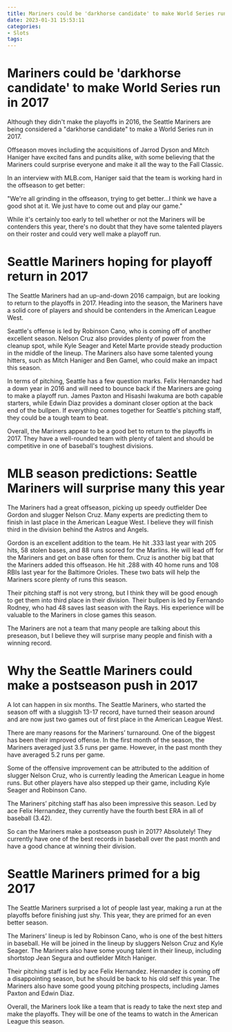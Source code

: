 ```yaml
---
title: Mariners could be 'darkhorse candidate' to make World Series run in 2017
date: 2023-01-31 15:53:11
categories:
- Slots
tags:
---
```



#  Mariners could be 'darkhorse candidate' to make World Series run in 2017

Although they didn't make the playoffs in 2016, the Seattle Mariners are being considered a "darkhorse candidate" to make a World Series run in 2017.

Offseason moves including the acquisitions of Jarrod Dyson and Mitch Haniger have excited fans and pundits alike, with some believing that the Mariners could surprise everyone and make it all the way to the Fall Classic.

In an interview with MLB.com, Haniger said that the team is working hard in the offseason to get better:

"We're all grinding in the offseason, trying to get better...I think we have a good shot at it. We just have to come out and play our game."

While it's certainly too early to tell whether or not the Mariners will be contenders this year, there's no doubt that they have some talented players on their roster and could very well make a playoff run.

#  Seattle Mariners hoping for playoff return in 2017 

The Seattle Mariners had an up-and-down 2016 campaign, but are looking to return to the playoffs in 2017. Heading into the season, the Mariners have a solid core of players and should be contenders in the American League West.

Seattle's offense is led by Robinson Cano, who is coming off of another excellent season. Nelson Cruz also provides plenty of power from the cleanup spot, while Kyle Seager and Ketel Marte provide steady production in the middle of the lineup. The Mariners also have some talented young hitters, such as Mitch Haniger and Ben Gamel, who could make an impact this season.

In terms of pitching, Seattle has a few question marks. Felix Hernandez had a down year in 2016 and will need to bounce back if the Mariners are going to make a playoff run. James Paxton and Hisashi Iwakuma are both capable starters, while Edwin Diaz provides a dominant closer option at the back end of the bullpen. If everything comes together for Seattle's pitching staff, they could be a tough team to beat.

Overall, the Mariners appear to be a good bet to return to the playoffs in 2017. They have a well-rounded team with plenty of talent and should be competitive in one of baseball's toughest divisions.

#  MLB season predictions: Seattle Mariners will surprise many this year

The Mariners had a great offseason, picking up speedy outfielder Dee Gordon and slugger Nelson Cruz. Many experts are predicting them to finish in last place in the American League West. I believe they will finish third in the division behind the Astros and Angels.

Gordon is an excellent addition to the team. He hit .333 last year with 205 hits, 58 stolen bases, and 88 runs scored for the Marlins. He will lead off for the Mariners and get on base often for them. Cruz is another big bat that the Mariners added this offseason. He hit .288 with 40 home runs and 108 RBIs last year for the Baltimore Orioles. These two bats will help the Mariners score plenty of runs this season.

Their pitching staff is not very strong, but I think they will be good enough to get them into third place in their division. Their bullpen is led by Fernando Rodney, who had 48 saves last season with the Rays. His experience will be valuable to the Mariners in close games this season.

The Mariners are not a team that many people are talking about this preseason, but I believe they will surprise many people and finish with a winning record.

#  Why the Seattle Mariners could make a postseason push in 2017

A lot can happen in six months. The Seattle Mariners, who started the season off with a sluggish 13-17 record, have turned their season around and are now just two games out of first place in the American League West.

There are many reasons for the Mariners’ turnaround. One of the biggest has been their improved offense. In the first month of the season, the Mariners averaged just 3.5 runs per game. However, in the past month they have averaged 5.2 runs per game.

Some of the offensive improvement can be attributed to the addition of slugger Nelson Cruz, who is currently leading the American League in home runs. But other players have also stepped up their game, including Kyle Seager and Robinson Cano.

The Mariners’ pitching staff has also been impressive this season. Led by ace Felix Hernandez, they currently have the fourth best ERA in all of baseball (3.42).

So can the Mariners make a postseason push in 2017? Absolutely! They currently have one of the best records in baseball over the past month and have a good chance at winning their division.

#  Seattle Mariners primed for a big 2017

The Seattle Mariners surprised a lot of people last year, making a run at the playoffs before finishing just shy. This year, they are primed for an even better season.

The Mariners’ lineup is led by Robinson Cano, who is one of the best hitters in baseball. He will be joined in the lineup by sluggers Nelson Cruz and Kyle Seager. The Mariners also have some young talent in their lineup, including shortstop Jean Segura and outfielder Mitch Haniger.

Their pitching staff is led by ace Felix Hernandez. Hernandez is coming off a disappointing season, but he should be back to his old self this year. The Mariners also have some good young pitching prospects, including James Paxton and Edwin Diaz.

Overall, the Mariners look like a team that is ready to take the next step and make the playoffs. They will be one of the teams to watch in the American League this season.